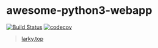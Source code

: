 # awesome-python3-webapp
[![Build Status](https://travis-ci.com/cqa34688/awesome.svg?branch=master)](https://travis-ci.com/cqa34688/awesome) [![codecov](https://codecov.io/gh/cqa34688/awesome-python3-webapp/branch/master/graph/badge.svg)](https://codecov.io/gh/cqa34688/awesome-python3-webapp)
>[larky.top](https://larky.top/)
